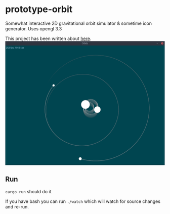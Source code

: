 # prototype-orbit
Somewhat interactive 2D gravitational orbit simulator & sometime icon generator. Uses opengl 3.3

This project has been written about [here](https://blog.roboinstruct.us/2017/06/09/rust-and-opengl-in-orbit.html).
![](/screen.png?raw=true "Screenshot")

## Run
`cargo run` should do it

If you have bash you can run `./watch` which will watch for source changes and re-run.

